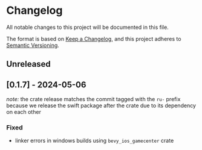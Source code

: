 # Changelog

All notable changes to this project will be documented in this file.

The format is based on [Keep a Changelog](https://keepachangelog.com/en/1.0.0/),
and this project adheres to [Semantic Versioning](https://semver.org/spec/v2.0.0.html).

## Unreleased

## [0.1.7] - 2024-05-06

*note:* the crate release matches the commit tagged with the `ru-` prefix because we release the swift package after the crate due to its dependency on each other

### Fixed
* linker errors in windows builds using `bevy_ios_gamecenter` crate